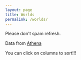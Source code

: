 ```yaml
---
layout: page
title: Worlds
permalink: /worlds/
---
```


Please don't spam refresh.

Data from [Athena](https://github.com/Wynntils/Athena)

You can click on columns to sort!!!

<table class='table table-striped table-condensed table-dark table-sm' id="worlds"></table>



<script src="https://code.jquery.com/jquery-3.6.0.min.js" integrity="sha256-/xUj+3OJU5yExlq6GSYGSHk7tPXikynS7ogEvDej/m4=" crossorigin="anonymous"></script>
<script src="https://cdnjs.cloudflare.com/ajax/libs/twitter-bootstrap/4.2.1/js/bootstrap.bundle.min.js"></script>
<script src="/js/jquery.csv.min.js"></script>
<script src="https://cdn.datatables.net/1.10.19/js/jquery.dataTables.min.js"></script>
<script src="https://cdn.datatables.net/1.10.19/js/dataTables.bootstrap4.min.js"></script>
<script type="text/javascript" src="//cdn.datatables.net/plug-ins/1.10.19/sorting/time.js"></script>
<script type="text/javascript" src="//cdn.datatables.net/plug-ins/1.11.3/sorting/natural.js"></script>
<script>
  let worldJson;
  let finalArray = [];
  async function getWorlds(callback) {
    let response = await fetch('https://desolate-oasis-19576.herokuapp.com/https://athena.wynntils.com/cache/get/serverList', {
        method: "GET", 
        headers: {
            "Content-Type" : "application/json",
            "User-Agent"   : "UWynn/0.1"
        }
    });
    worldJson = await response.json();
  }  
  async function makeArray() {
    for (i in worldJson['servers']) {
      let dateDiff = parseInt((Date.now() - worldJson['servers'][i]['firstSeen'])/1000);
      let arrayPrep = [];
      arrayPrep.push(String(i));
      if (Math.floor(dateDiff%3600/60) < 10 && Math.floor(dateDiff/3600) < 10) {
        arrayPrep.push("0" + String(Math.floor(dateDiff/3600)) + ":0" + String(Math.floor(dateDiff%3600/60)));
      }
      else if (Math.floor(dateDiff%3600/60) < 10) {
        arrayPrep.push(String(Math.floor(dateDiff/3600)) + ":0" + String(Math.floor(dateDiff%3600/60)));
      }
      else if (Math.floor(dateDiff/3600) < 10){
        arrayPrep.push("0" + String(Math.floor(dateDiff/3600)) + ":" + String(Math.floor(dateDiff%3600/60)));
      }
      else {
        arrayPrep.push(String(Math.floor(dateDiff/3600)) + ":" + String(Math.floor(dateDiff%3600/60)));
      }
      arrayPrep.push(String(Object.keys(worldJson['servers'][i]['players']).length));
      arrayPrep.push(String(20 - Math.floor(dateDiff%3600/60)%20));
      finalArray.push(arrayPrep);
    }
  }
  getWorlds().then(function(){
    makeArray().then(function(){
      $('#worlds').DataTable({
        data: finalArray,
        paging: false, 
        autoWidth: false,
        searching: false,
        columnDefs: [
          { type: 'time-uni', targets: 1 },
          { type: 'natural', targets: 0 }
        ],
        columns: [
            { title: "World" },
            { title: "Uptime (hh:mm)" },
            { title: "Player Count" },
            { title: "Next soul point in ~x min" }
        ],
        order: [[1,'asc']]
      });
    })
  })
</script>